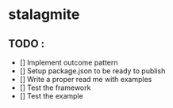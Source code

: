 # stalagmite

## TODO :

- [] Implement outcome pattern
- [] Setup package.json to be ready to publish
- [] Write a proper read me with examples
- [] Test the framework
- [] Test the example
